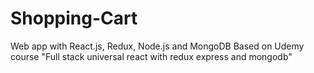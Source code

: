# Shopping-Cart
Web app with React.js, Redux, Node.js and MongoDB
Based on Udemy course "Full stack universal react with redux express and mongodb"

